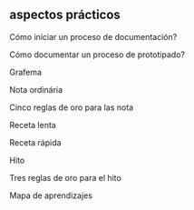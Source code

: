 ## **aspectos prácticos**

Cómo iniciar un proceso de documentación?

Cómo documentar un proceso de prototipado?

Grafema

Nota ordinária

Cinco reglas de oro para las nota

Receta lenta

Receta rápida

Hito

Tres reglas de oro para el hito

Mapa de aprendizajes

